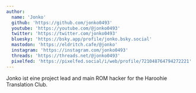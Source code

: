 ```yaml
---
author:
  name: 'Jonko'
  github: 'https://github.com/jonko0493'
  youtube: 'https://youtube.com/@jonko0493'
  twitter: 'https://twitter.com/jonko0493'
  bluesky: 'https://bsky.app/profile/jonko.bsky.social'
  mastodon: 'https://eldritch.cafe/@jonko'
  instagram: 'https://instagram.com/jonko0493'
  threads: 'https://threads.net/@jonko0493'
  pixelfed: 'https://pixelfed.social/i/web/profile/721048764794272221'
---
```


Jonko ist eine project lead and main ROM hacker for the Haroohie Translation Club.